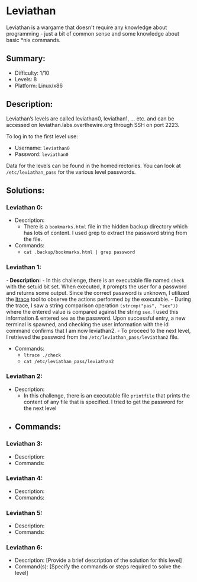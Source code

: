 # Leviathan
Leviathan is a wargame that doesn't require any knowledge about programming - just a bit of common sense and some knowledge about basic *nix commands.

## Summary:
- Difficulty: 1/10
- Levels: 8
- Platform: Linux/x86

## Description:
Leviathan’s levels are called leviathan0, leviathan1, … etc. and can be accessed on leviathan.labs.overthewire.org through SSH on port 2223.

To log in to the first level use:
- Username: `leviathan0`
- Password: `leviathan0`

Data for the levels can be found in the homedirectories. You can look at `/etc/leviathan_pass` for the various level passwords.

## Solutions:

### Leviathan 0:

- Description:
    - There is a `bookmarks.html` file in the hidden backup directory which has lots of content. I used grep to extract the password string from the file.
- Commands:
    - `cat .backup/bookmarks.html | grep password`

### Leviathan 1:

**- Description:**
    - In this challenge, there is an executable file named `check` with the setuid bit set. When executed, it prompts the user for a password and returns some output. Since the correct password is unknown, I utilized the [ltrace](https://man7.org/linux/man-pages/man1/ltrace.1.html) tool to observe the actions performed by the executable.
    - During the trace, I saw a string comparison operation `(strcmp("pas", "sex"))` where the entered value is compared against the string `sex`. I used this information & entered `sex` as the password. Upon successful entry, a new terminal is spawned, and checking the user information with the id command confirms that I am now leviathan2.
    - To proceed to the next level, I retrieved the password from the `/etc/leviathan_pass/leviathan2` file.
- Commands:
    - `ltrace ./check`
    - `cat /etc/leviathan_pass/leviathan2`

### Leviathan 2:

- Description:
    - In this challenge, there is an executable file `printfile` that prints the content of any file that is specified. I tried to get the password for the next level
- Commands:
    - 

### Leviathan 3:

- Description:
- Commands:

### Leviathan 4:

- Description:
- Commands:

### Leviathan 5:

- Description:
- Commands:

### Leviathan 6:

- Description: [Provide a brief description of the solution for this level]
- Command(s): [Specify the commands or steps required to solve the level]



